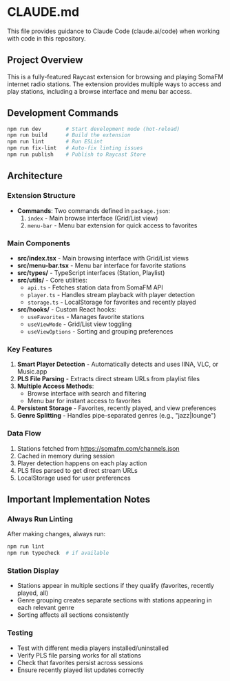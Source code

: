 # CLAUDE.md

This file provides guidance to Claude Code (claude.ai/code) when working with code in this repository.

## Project Overview

This is a fully-featured Raycast extension for browsing and playing SomaFM internet radio stations. The extension provides multiple ways to access and play stations, including a browse interface and menu bar access.

## Development Commands

```bash
npm run dev        # Start development mode (hot-reload)
npm run build      # Build the extension
npm run lint       # Run ESLint
npm run fix-lint   # Auto-fix linting issues
npm run publish    # Publish to Raycast Store
```

## Architecture

### Extension Structure
- **Commands**: Two commands defined in `package.json`:
  1. `index` - Main browse interface (Grid/List view)
  2. `menu-bar` - Menu bar extension for quick access to favorites

### Main Components
- **src/index.tsx** - Main browsing interface with Grid/List views
- **src/menu-bar.tsx** - Menu bar interface for favorite stations
- **src/types/** - TypeScript interfaces (Station, Playlist)
- **src/utils/** - Core utilities:
  - `api.ts` - Fetches station data from SomaFM API
  - `player.ts` - Handles stream playback with player detection
  - `storage.ts` - LocalStorage for favorites and recently played
- **src/hooks/** - Custom React hooks:
  - `useFavorites` - Manages favorite stations
  - `useViewMode` - Grid/List view toggling
  - `useViewOptions` - Sorting and grouping preferences

### Key Features
1. **Smart Player Detection** - Automatically detects and uses IINA, VLC, or Music.app
2. **PLS File Parsing** - Extracts direct stream URLs from playlist files
3. **Multiple Access Methods**:
   - Browse interface with search and filtering
   - Menu bar for instant access to favorites
4. **Persistent Storage** - Favorites, recently played, and view preferences
5. **Genre Splitting** - Handles pipe-separated genres (e.g., "jazz|lounge")

### Data Flow
1. Stations fetched from https://somafm.com/channels.json
2. Cached in memory during session
3. Player detection happens on each play action
4. PLS files parsed to get direct stream URLs
5. LocalStorage used for user preferences

## Important Implementation Notes

### Always Run Linting
After making changes, always run:
```bash
npm run lint
npm run typecheck  # if available
```

### Station Display
- Stations appear in multiple sections if they qualify (favorites, recently played, all)
- Genre grouping creates separate sections with stations appearing in each relevant genre
- Sorting affects all sections consistently

### Testing
- Test with different media players installed/uninstalled
- Verify PLS file parsing works for all stations
- Check that favorites persist across sessions
- Ensure recently played list updates correctly